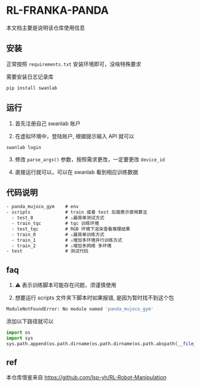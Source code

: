 # RL-FRANKA-PANDA 

本文档主要是说明该仓库使用信息

## 安装

正常按照 `requirements.txt` 安装环境即可，没啥特殊要求

需要安装日志记录库

```
pip install swanlab
```

## 运行

1. 首先注册自己 swanlab 账户

2. 在虚拟环境中，登陆账户, 根据提示输入 API 就可以

  ```
  swanlab login
  ```

3. 修改 `parse_args()` 参数，按照需求更改，一定要更改 `device_id` 

4. 直接运行就可以，可以在 swanlab 看到相应训练数据

## 代码说明

```txt
- panda_mujoco_gym    # env
- scripts             # train 或者 test 后面表示使用算法
  - test_0            # ⚠️最简单测试方式
  - train_tqc         # tqc 训练环境
  - test_tqc          # RGB 环境下渲染查看推理结果
  - train_0           # ⚠️最简单训练方式
  - train_1           # ⚠️增加多环境并行训练方式
  - train_2           # ⚠️增加多网络 多环境
- test                # 测试代码
```

## faq

1. ⚠️ 表示训练脚本可能存在问题，须谨慎使用

2. 想要运行 scripts 文件夹下脚本时如果报错, 是因为暂时找不到这个包

```bash
ModuleNotFoundError: No module named 'panda_mujoco_gym'
```

添加以下路径就可以

```py
import os
import sys
sys.path.append(os.path.dirname(os.path.dirname(os.path.abspath(__file__))))
```

## ref

本仓库借鉴来自 https://github.com/lsp-yh/RL-Robot-Manipulation
